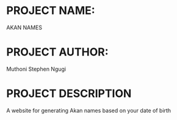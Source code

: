 # PROJECT NAME:
AKAN NAMES

# PROJECT AUTHOR:
Muthoni Stephen Ngugi

# PROJECT DESCRIPTION

A website for generating Akan names based on your date of birth

